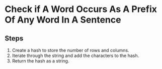 # Check if A Word Occurs As A Prefix Of Any Word In A Sentence

## Steps

1. Create a hash to store the number of rows and columns.
2. Iterate through the string and add the characters to the hash.
3. Return the hash as a string.
